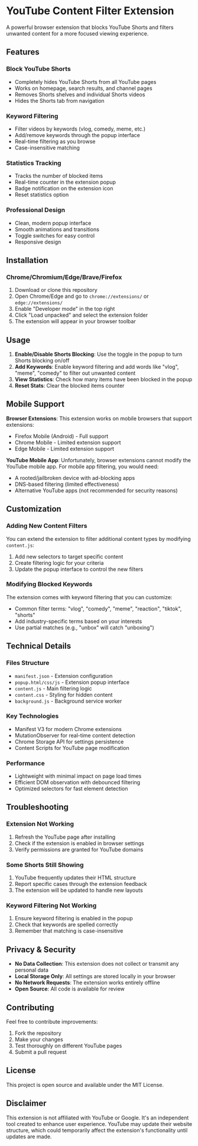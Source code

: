 # YouTube Content Filter Extension

A powerful browser extension that blocks YouTube Shorts and filters unwanted content for a more focused viewing experience.

## Features

### Block YouTube Shorts
- Completely hides YouTube Shorts from all YouTube pages
- Works on homepage, search results, and channel pages
- Removes Shorts shelves and individual Shorts videos
- Hides the Shorts tab from navigation

### Keyword Filtering
- Filter videos by keywords (vlog, comedy, meme, etc.)
- Add/remove keywords through the popup interface
- Real-time filtering as you browse
- Case-insensitive matching

### Statistics Tracking
- Tracks the number of blocked items
- Real-time counter in the extension popup
- Badge notification on the extension icon
- Reset statistics option

### Professional Design
- Clean, modern popup interface
- Smooth animations and transitions
- Toggle switches for easy control
- Responsive design

## Installation

### Chrome/Chromium/Edge/Brave/Firefox
1. Download or clone this repository
2. Open Chrome/Edge and go to `chrome://extensions/` or `edge://extensions/`
3. Enable "Developer mode" in the top right
4. Click "Load unpacked" and select the extension folder
5. The extension will appear in your browser toolbar

## Usage

1. **Enable/Disable Shorts Blocking**: Use the toggle in the popup to turn Shorts blocking on/off
2. **Add Keywords**: Enable keyword filtering and add words like "vlog", "meme", "comedy" to filter out unwanted content
3. **View Statistics**: Check how many items have been blocked in the popup
4. **Reset Stats**: Clear the blocked items counter

## Mobile Support

**Browser Extensions**: This extension works on mobile browsers that support extensions:
- Firefox Mobile (Android) - Full support
- Chrome Mobile - Limited extension support
- Edge Mobile - Limited extension support

**YouTube Mobile App**: Unfortunately, browser extensions cannot modify the YouTube mobile app. For mobile app filtering, you would need:
- A rooted/jailbroken device with ad-blocking apps
- DNS-based filtering (limited effectiveness)
- Alternative YouTube apps (not recommended for security reasons)

## Customization

### Adding New Content Filters
You can extend the extension to filter additional content types by modifying `content.js`:

1. Add new selectors to target specific content
2. Create filtering logic for your criteria
3. Update the popup interface to control the new filters

### Modifying Blocked Keywords
The extension comes with keyword filtering that you can customize:
- Common filter terms: "vlog", "comedy", "meme", "reaction", "tiktok", "shorts"
- Add industry-specific terms based on your interests
- Use partial matches (e.g., "unbox" will catch "unboxing")

## Technical Details

### Files Structure
- `manifest.json` - Extension configuration
- `popup.html/css/js` - Extension popup interface
- `content.js` - Main filtering logic
- `content.css` - Styling for hidden content
- `background.js` - Background service worker

### Key Technologies
- Manifest V3 for modern Chrome extensions
- MutationObserver for real-time content detection
- Chrome Storage API for settings persistence
- Content Scripts for YouTube page modification

### Performance
- Lightweight with minimal impact on page load times
- Efficient DOM observation with debounced filtering
- Optimized selectors for fast element detection

## Troubleshooting

### Extension Not Working
1. Refresh the YouTube page after installing
2. Check if the extension is enabled in browser settings
3. Verify permissions are granted for YouTube domains

### Some Shorts Still Showing
1. YouTube frequently updates their HTML structure
2. Report specific cases through the extension feedback
3. The extension will be updated to handle new layouts

### Keyword Filtering Not Working
1. Ensure keyword filtering is enabled in the popup
2. Check that keywords are spelled correctly
3. Remember that matching is case-insensitive

## Privacy & Security

- **No Data Collection**: This extension does not collect or transmit any personal data
- **Local Storage Only**: All settings are stored locally in your browser
- **No Network Requests**: The extension works entirely offline
- **Open Source**: All code is available for review

## Contributing

Feel free to contribute improvements:
1. Fork the repository
2. Make your changes
3. Test thoroughly on different YouTube pages
4. Submit a pull request

## License

This project is open source and available under the MIT License.

## Disclaimer

This extension is not affiliated with YouTube or Google. It's an independent tool created to enhance user experience. YouTube may update their website structure, which could temporarily affect the extension's functionality until updates are made.